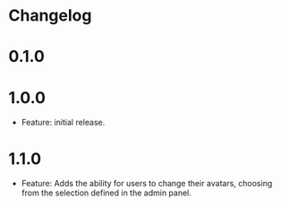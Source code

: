 # Changelog

# 0.1.0

# 1.0.0
* Feature: initial release.

# 1.1.0 
* Feature: Adds the ability for users to change their avatars, choosing from the selection defined in the admin panel.
